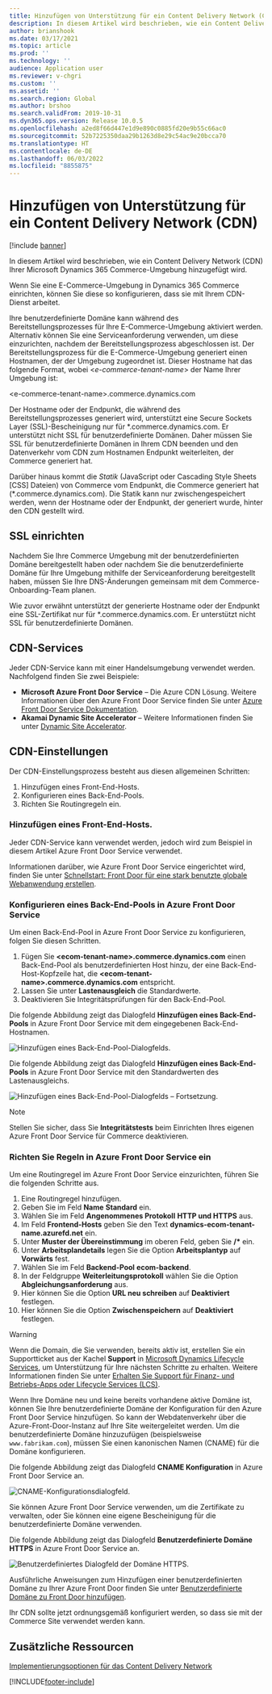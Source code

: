 ```yaml
---
title: Hinzufügen von Unterstützung für ein Content Delivery Network (CDN)
description: In diesem Artikel wird beschrieben, wie ein Content Delivery Network (CDN) Ihrer Microsoft Dynamics 365 Commerce-Umgebung hinzugefügt wird.
author: brianshook
ms.date: 03/17/2021
ms.topic: article
ms.prod: ''
ms.technology: ''
audience: Application user
ms.reviewer: v-chgri
ms.custom: ''
ms.assetid: ''
ms.search.region: Global
ms.author: brshoo
ms.search.validFrom: 2019-10-31
ms.dyn365.ops.version: Release 10.0.5
ms.openlocfilehash: a2ed8f66d447e1d9e890c0885fd20e9b55c66ac0
ms.sourcegitcommit: 52b7225350daa29b1263d8e29c54ac9e20bcca70
ms.translationtype: HT
ms.contentlocale: de-DE
ms.lasthandoff: 06/03/2022
ms.locfileid: "8855875"
---
```

# <a name="add-support-for-a-content-delivery-network-cdn"></a>Hinzufügen von Unterstützung für ein Content Delivery Network (CDN)

[!include [banner](includes/banner.md)]

In diesem Artikel wird beschrieben, wie ein Content Delivery Network (CDN) Ihrer Microsoft Dynamics 365 Commerce-Umgebung hinzugefügt wird.

Wenn Sie eine E-Commerce-Umgebung in Dynamics 365 Commerce einrichten, können Sie diese so konfigurieren, dass sie mit Ihrem CDN-Dienst arbeitet. 

Ihre benutzerdefinierte Domäne kann während des Bereitstellungsprozesses für Ihre E-Commerce-Umgebung aktiviert werden. Alternativ können Sie eine Serviceanforderung verwenden, um diese einzurichten, nachdem der Bereitstellungsprozess abgeschlossen ist. Der Bereitstellungsprozess für die E-Commerce-Umgebung generiert einen Hostnamen, der der Umgebung zugeordnet ist. Dieser Hostname hat das folgende Format, wobei \<*e-commerce-tenant-name*\> der Name Ihrer Umgebung ist:

&lt;e-commerce-tenant-name&gt;.commerce.dynamics.com

Der Hostname oder der Endpunkt, die während des Bereitstellungsprozesses generiert wird, unterstützt eine Secure Sockets Layer (SSL)-Bescheinigung nur für \*.commerce.dynamics.com. Er unterstützt nicht SSL für benutzerdefinierte Domänen. Daher müssen Sie SSL für benutzerdefinierte Domänen in Ihrem CDN beenden und den Datenverkehr vom CDN zum Hostnamen Endpunkt weiterleiten, der Commerce generiert hat. 

Darüber hinaus kommt die *Statik* (JavaScript oder Cascading Style Sheets \[CSS\] Dateien) von Commerce vom Endpunkt, die Commerce generiert hat (\*.commerce.dynamics.com). Die Statik kann nur zwischengespeichert werden, wenn der Hostname oder der Endpunkt, der generiert wurde, hinter den CDN gestellt wird.

## <a name="set-up-ssl"></a>SSL einrichten

Nachdem Sie Ihre Commerce Umgebung mit der benutzerdefinierten Domäne bereitgestellt haben oder nachdem Sie die benutzerdefinierte Domäne für Ihre Umgebung mithilfe der Serviceanforderung bereitgestellt haben, müssen Sie Ihre DNS-Änderungen gemeinsam mit dem Commerce-Onboarding-Team planen.

Wie zuvor erwähnt unterstützt der generierte Hostname oder der Endpunkt eine SSL-Zertifikat nur für \*.commerce.dynamics.com. Er unterstützt nicht SSL für benutzerdefinierte Domänen.

## <a name="cdn-services"></a>CDN-Services

Jeder CDN-Service kann mit einer Handelsumgebung verwendet werden. Nachfolgend finden Sie zwei Beispiele:

- **Microsoft Azure Front Door Service** – Die Azure CDN Lösung. Weitere Informationen über den Azure Front Door Service finden Sie unter [Azure Front Door Service Dokumentation](/azure/frontdoor/).
- **Akamai Dynamic Site Accelerator** – Weitere Informationen finden Sie unter [Dynamic Site Accelerator](https://www.akamai.com/us/en/products/performance/dynamic-site-accelerator.jsp).

## <a name="cdn-setup"></a>CDN-Einstellungen

Der CDN-Einstellungsprozess besteht aus diesen allgemeinen Schritten:

1. Hinzufügen eines Front-End-Hosts.
1. Konfigurieren eines Back-End-Pools.
1. Richten Sie Routingregeln ein.

### <a name="add-a-front-end-host"></a>Hinzufügen eines Front-End-Hosts.

Jeder CDN-Service kann verwendet werden, jedoch wird zum Beispiel in diesem Artikel Azure Front Door Service verwendet. 

Informationen darüber, wie Azure Front Door Service eingerichtet wird, finden Sie unter [Schnellstart: Front Door für eine stark benutzte globale Webanwendung erstellen](/azure/frontdoor/quickstart-create-front-door).

### <a name="configure-a-backend-pool-in-azure-front-door-service"></a>Konfigurieren eines Back-End-Pools in Azure Front Door Service

Um einen Back-End-Pool in Azure Front Door Service zu konfigurieren, folgen Sie diesen Schritten.

1. Fügen Sie **&lt;ecom-tenant-name&gt;.commerce.dynamics.com** einen Back-End-Pool als benutzerdefinierten Host hinzu, der eine Back-End-Host-Kopfzeile hat, die **&lt;ecom-tenant-name&gt;.commerce.dynamics.com** entspricht.
1. Lassen Sie unter **Lastenausgleich** die Standardwerte.
1. Deaktivieren Sie Integritätsprüfungen für den Back-End-Pool.

Die folgende Abbildung zeigt das Dialogfeld **Hinzufügen eines Back-End-Pools** in Azure Front Door Service mit dem eingegebenen Back-End-Hostnamen.

![Hinzufügen eines Back-End-Pool-Dialogfelds.](./media/CDN_BackendPool.png)

Die folgende Abbildung zeigt das Dialogfeld **Hinzufügen eines Back-End-Pools** in Azure Front Door Service mit den Standardwerten des Lastenausgleichs.

![Hinzufügen eines Back-End-Pool-Dialogfelds – Fortsetzung.](./media/CDN_BackendPool_2.png)

> [!NOTE]
> Stellen Sie sicher, dass Sie **Integritätstests** beim Einrichten Ihres eigenen Azure Front Door Service für Commerce deaktivieren.


### <a name="set-up-rules-in-azure-front-door-service"></a>Richten Sie Regeln in Azure Front Door Service ein

Um eine Routingregel im Azure Front Door Service einzurichten, führen Sie die folgenden Schritte aus.

1. Eine Routingregel hinzufügen.
1. Geben Sie im Feld **Name** **Standard** ein.
1. Wählen Sie im Feld **Angenommenes Protokoll** **HTTP und HTTPS** aus.
1. Im Feld **Frontend-Hosts** geben Sie den Text **dynamics-ecom-tenant-name.azurefd.net** ein.
1. Unter **Muster der Übereinstimmung** im oberen Feld, geben Sie **/\*** ein.
1. Unter **Arbeitsplandetails** legen Sie die Option **Arbeitsplantyp** auf **Vorwärts** fest.
1. Wählen Sie im Feld **Backend-Pool** **ecom-backend**.
1. In der Feldgruppe **Weiterleitungsprotokoll** wählen Sie die Option **Abgleichungsanforderung** aus. 
1. Hier können Sie die Option **URL neu schreiben** auf **Deaktiviert** festlegen.
1. Hier können Sie die Option **Zwischenspeichern** auf **Deaktiviert** festlegen.


> [!WARNING]
> Wenn die Domain, die Sie verwenden, bereits aktiv ist, erstellen Sie ein Supportticket aus der Kachel **Support** in [Microsoft Dynamics Lifecycle Services](https://lcs.dynamics.com/), um Unterstützung für Ihre nächsten Schritte zu erhalten. Weitere Informationen finden Sie unter [Erhalten Sie Support für Finanz- und Betriebs-Apps oder Lifecycle Services (LCS)](../fin-ops-core/dev-itpro/lifecycle-services/lcs-support.md).

Wenn Ihre Domäne neu und keine bereits vorhandene aktive Domäne ist, können Sie Ihre benutzerdefinierte Domäne der Konfiguration für den Azure Front Door Service hinzufügen. So kann der Webdatenverkehr über die Azure-Front-Door-Instanz auf Ihre Site weitergeleitet werden. Um die benutzerdefinierte Domäne hinzuzufügen (beispielsweise `www.fabrikam.com`), müssen Sie einen kanonischen Namen (CNAME) für die Domäne konfigurieren.

Die folgende Abbildung zeigt das Dialogfeld **CNAME Konfiguration** in Azure Front Door Service an.

![CNAME-Konfigurationsdialogfeld.](./media/CNAME_Configuration.png)

Sie können Azure Front Door Service verwenden, um die Zertifikate zu verwalten, oder Sie können eine eigene Bescheinigung für die benutzerdefinierte Domäne verwenden.

Die folgende Abbildung zeigt das Dialogfeld **Benutzerdefinierte Domäne HTTPS** in Azure Front Door Service an.

![Benutzerdefiniertes Dialogfeld der Domäne HTTPS.](./media/Custom_Domain_HTTPS.png)

Ausführliche Anweisungen zum Hinzufügen einer benutzerdefinierten Domäne zu Ihrer Azure Front Door finden Sie unter [Benutzerdefinierte Domäne zu Front Door hinzufügen](/azure/frontdoor/front-door-custom-domain).

Ihr CDN sollte jetzt ordnungsgemäß konfiguriert werden, so dass sie mit der Commerce Site verwendet werden kann.

## <a name="additional-resources"></a>Zusätzliche Ressourcen

[Implementierungsoptionen für das Content Delivery Network](cdn-options.md)


[!INCLUDE[footer-include](../includes/footer-banner.md)]